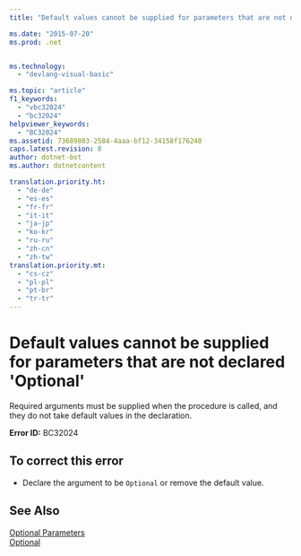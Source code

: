 ```yaml
---
title: "Default values cannot be supplied for parameters that are not declared &#39;Optional&#39; | Microsoft Docs"

ms.date: "2015-07-20"
ms.prod: .net


ms.technology: 
  - "devlang-visual-basic"

ms.topic: "article"
f1_keywords: 
  - "vbc32024"
  - "bc32024"
helpviewer_keywords: 
  - "BC32024"
ms.assetid: 73689803-2584-4aaa-bf12-34158f176240
caps.latest.revision: 8
author: dotnet-bot
ms.author: dotnetcontent

translation.priority.ht: 
  - "de-de"
  - "es-es"
  - "fr-fr"
  - "it-it"
  - "ja-jp"
  - "ko-kr"
  - "ru-ru"
  - "zh-cn"
  - "zh-tw"
translation.priority.mt: 
  - "cs-cz"
  - "pl-pl"
  - "pt-br"
  - "tr-tr"
---
```

# Default values cannot be supplied for parameters that are not declared &#39;Optional&#39;
Required arguments must be supplied when the procedure is called, and they do not take default values in the declaration.  
  
 **Error ID:** BC32024  
  
## To correct this error  
  
-   Declare the argument to be `Optional` or remove the default value.  
  
## See Also  
 [Optional Parameters](../../visual-basic/programming-guide/language-features/procedures/optional-parameters.md)   
 [Optional](../../visual-basic/language-reference/modifiers/optional.md)